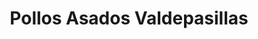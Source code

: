---
title: "Pollos Asados Valdepasillas"
url: /badajoz/pollos-asados-valdepasillas/
shop: Lebensmittel
---